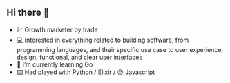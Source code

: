 ## Hi there 👋

- 💹  Growth marketer by trade
- 💻  Interested in everything related to building software, from programming languages, and their specific use case to user experience, design, functional, and clear user interfaces
- 🌱  I’m currently learning Go
- ⌨️  Had played with Python / Elixir / 😡 Javascript
<!--
**amvalchev/amvalchev** is a ✨ _special_ ✨ repository because its `README.md` (this file) appears on your GitHub profile.

Here are some ideas to get you started:

- 🔭 I’m currently working on ...
- 🌱 I’m currently learning ...
- 👯 I’m looking to collaborate on ...
- 🤔 I’m looking for help with ...
- 💬 Ask me about ...
- 📫 How to reach me: ...
- 😄 Pronouns: ...
- ⚡ Fun fact: ...
-->
